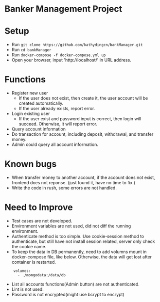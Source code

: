 # Banker Management Project 
# Setup
- Run `git clone https://github.com/kathydingcn/bankManager.git`
- Run `cd bankManager`
- Run `docker-compose -f docker-compose.yml up`
- Open your browser, input 'http://localhost/' in URL address. 

# Functions
- Register new user 
    - If the user does not exist, then create it, the user account will be created automatically. 
    - If the user already exists, report error. 
- Login existing user
    - If the user exist and password input is correct, then login will succeed. Otherwise, it will report error. 
- Query account information
- Do transaction for account, including deposit, withdrawal, and transfer money. 
- Admin could query all account information. 

# Known bugs
- When transfer money to another account, if the account does not exist, frontend does not reponse. (just found it, have no time to fix.)
- Write the code in rush, some errors are not handled. 

# Need to Improve
- Test cases are not developed. 
- Environment variables are not used, did not diff the running environment. 
- Authenticate method is too simple. Use cookie-session method to authenticate, but still have not install session related, server only check the cookie name.
- To keep the data in DB permanently, need to add volumns mount in docker-compose file, like below. Otherwise, the data will get lost after container is restarted.
```
    volumes:
      - ./mongodata:/data/db
```
- List all accounts functions(Admin button) are not authenticated.
- Lint is not used. 
- Password is not encrypted(might use bcrypt to encrypt)


